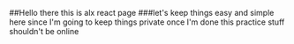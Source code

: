 ##Hello there this is alx react page
###let's keep things easy and simple here since I'm going to keep things private once I'm done this practice stuff shouldn't be online
